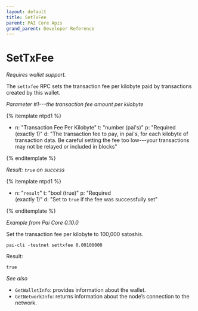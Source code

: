 ```yaml
---
layout: default
title: SetTxFee
parent: PAI Core Apis
grand_parent: Developer Reference
---
```


SetTxFee
=======================

*Requires wallet support.*

The `settxfee` RPC sets the transaction fee per kilobyte paid by transactions created by this wallet.

*Parameter #1---the transaction fee amount per kilobyte*

{% itemplate ntpd1 %}
- n: "Transaction Fee Per Kilobyte"
  t: "number (pai's)"
  p: "Required<br>(exactly 1)"
  d: "The transaction fee to pay, in pai's, for each kilobyte of transaction data.  Be careful setting the fee too low---your transactions may not be relayed or included in blocks"

{% enditemplate %}

*Result: `true` on success*

{% itemplate ntpd1 %}
- n: "`result`"
  t: "bool (true)"
  p: "Required<br>(exactly 1)"
  d: "Set to `true` if the fee was successfully set"

{% enditemplate %}

*Example from Pai Core 0.10.0*

Set the transaction fee per kilobyte to 100,000 satoshis.

```
pai-cli -testnet settxfee 0.00100000
```

Result:

```
true
```

*See also*

* `GetWalletInfo`: provides information about the wallet.
* `GetNetworkInfo`: returns information about the node’s connection to the network.
